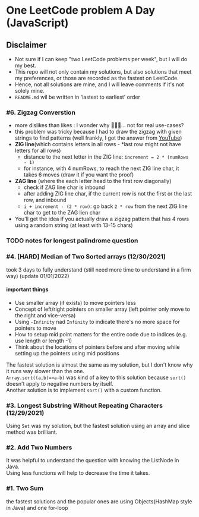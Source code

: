 # One LeetCode problem A Day (JavaScript)

## Disclaimer

- Not sure if I can keep "two LeetCode problems per week", but I will do my best.
- This repo will not only contain my solutions, but also solutions that meet my preferences, or those are recorded as the fastest on LeetCode.
- Hence, not all solutions are mine, and I will leave comments if it's not solely mine.
- `README.md` wil be written in 'lastest to earliest' order

### #6. Zigzag Converstion

- more dislikes than likes : I wonder why 🤷🏻‍♂️... not for real use-cases?
- this problem was tricky because I had to draw the zigzag with given strings to find patterns (well frankly, I got the answer from [YouTube](https://www.youtube.com/watch?v=Q2Tw6gcVEwc&t=456s&ab_channel=NeetCode))
- **ZIG line**(which contains letters in all rows - \*last row might not have letters for all rows)
  - distance to the next letter in the ZIG line: `increment = 2 * (numRows - 1)`
  - for instance, with 4 numRows, to reach the next ZIG line char, it takes 6 moves (draw it if you want the proof)
- **ZAG line** (where the each letter head to the first row diagonally)
  - check if ZAG line char is inbound
  - after adding ZIG line char, if the current row is not the first or the last row, and inbound
  - `i + increment - (2 * row)`: go back `2 * row` from the next ZIG line char to get to the ZAG lien char
- You'll get the idea if you actually draw a zigzag pattern that has 4 rows using a random string (at least with 13-15 chars)

### TODO notes for longest palindrome question

### #4. [HARD] Median of Two Sorted arrays (12/30/2021)

took 3 days to fully understand (still need more time to understand in a firm way)
(update 01/01/2022)<br>

#### important things

- Use smaller array (if exists) to move pointers less
- Concept of left/right pointers on smaller array (left pointer only move to the right and vice-versa)
- Using `-Infinity` nad `Infinity` to indicate there's no more space for pointers to move
- How to setup mid point matters for the entire code due to indices (e.g. use length or length -1)
- Think about the locations of pointers before and after moving while setting up the pointers using mid positions

The fastest solution is almost the same as my solution, but I don't know why it runs way slower than the one.<br>
`Array.sort((a,b)=>a-b)` was kind of a key to this solution because `sort()` doesn't apply to negative numbers by itself.<br>
Another solution is to implement `sort()` with a custom function.

### #3. Longest Substring Without Repeating Characters (12/29/2021)

Using `Set` was my solution, but the fastest solution using an array and slice method was brilliant.

### #2. Add Two Numbers

It was helpful to understand the question with knowing the ListNode in Java.<br>
Using less functions will help to decrease the time it takes.

### #1. Two Sum

the fastest solutions and the popular ones are using Objects(HashMap style in Java) and one for-loop

```

```
